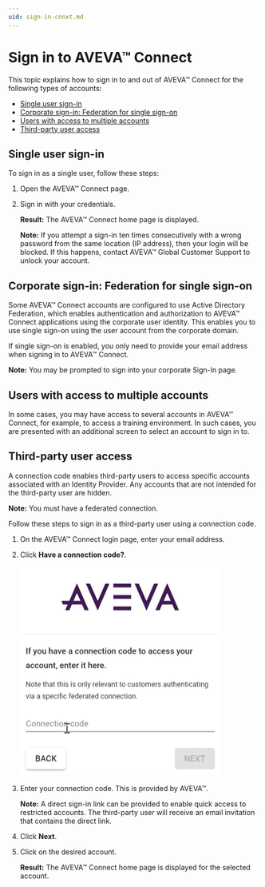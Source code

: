 ```yaml
---
uid: sign-in-cnnxt.md
---
```


# Sign in to AVEVA™ Connect

This topic explains how to sign in to and out of AVEVA™ Connect for the following types of accounts:

* [Single user sign-in](#single-user-sign-in)
* [Corporate sign-in: Federation for single sign-on](#corporate-sign-in:-federation-for-single-sign-on)
* [Users with access to multiple accounts](#users-with-access-to-multiple-accounts)
* [Third-party user access](third-party-user-access)

## Single user sign-in

To sign in as a single user, follow these steps:

1.	Open the AVEVA™ Connect page. 

1.	Sign in with your credentials. 
    
    **Result:** The AVEVA™ Connect home page is displayed.

    **Note:** If you attempt a sign-in ten times consecutively with a wrong password from the same location (IP address), then your login will be blocked. If this happens, contact AVEVA™ Global Customer Support to unlock your account.

<!--Be sure to link sign-in subtopics to the "Launch a service" topic.-->

## Corporate sign-in: Federation for single sign-on

Some AVEVA™ Connect accounts are configured to use Active Directory Federation, which enables authentication and authorization to AVEVA™ Connect applications using the corporate user identity. This enables you to use single sign-on using the user account from the corporate domain.

If single sign-on is enabled, you only need to provide your email address when signing in to AVEVA™ Connect. 

**Note:** You may be prompted to sign into your corporate Sign-In page.

## Users with access to multiple accounts

In some cases, you may have access to several accounts in AVEVA™ Connect, for example, to access a training environment. In such cases, you are presented with an additional screen to select an account to sign in to.

## Third-party user access

A connection code enables third-party users to access specific accounts associated with an Identity Provider. Any accounts that are not intended for the third-party user are hidden.

**Note:** You must have a federated connection.

Follow these steps to sign in as a third-party user using a connection code.

1.	On the AVEVA™ Connect login page, enter your email address.

1.	Click **Have a connection code?**.

    ![Connection code screen](images/cnnxtn-code-3rd-party.png)

1.	Enter your connection code. This is provided by AVEVA™.
 
    **Note:** A direct sign-in link can be provided to enable quick access to restricted accounts. The third-party user will receive an email invitation that contains the direct link.

1.	Click **Next**.

1.	Click on the desired account.

    **Result:** The AVEVA™ Connect home page is displayed for the selected account.
